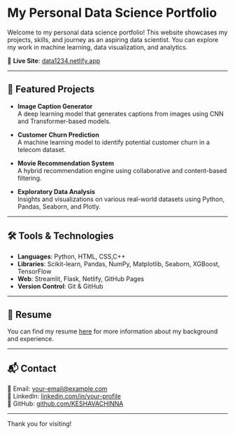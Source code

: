 # My Personal Data Science Portfolio

Welcome to my personal data science portfolio! This website showcases my projects, skills, and journey as an aspiring data scientist. You can explore my work in machine learning, data visualization, and analytics.

🔗 **Live Site**: [data1234.netlify.app](https://data1234.netlify.app/)

---

## 📁 Featured Projects

- **Image Caption Generator**  
  A deep learning model that generates captions from images using CNN and Transformer-based models.

- **Customer Churn Prediction**  
  A machine learning model to identify potential customer churn in a telecom dataset.

- **Movie Recommendation System**  
  A hybrid recommendation engine using collaborative and content-based filtering.

- **Exploratory Data Analysis**  
  Insights and visualizations on various real-world datasets using Python, Pandas, Seaborn, and Plotly.

---

## 🛠️ Tools & Technologies

- **Languages**: Python, HTML, CSS,C++  
- **Libraries**: Scikit-learn, Pandas, NumPy, Matplotlib, Seaborn, XGBoost, TensorFlow  
- **Web**: Streamlit, Flask, Netlify, GitHub Pages  
- **Version Control**: Git & GitHub

---

## 📄 Resume

You can find my resume [here](./channakeshavareddy_aspering_datascientist.pdf) for more information about my background and experience.

---

## 📬 Contact

📧 Email: your-email@example.com  
🔗 LinkedIn: [linkedin.com/in/your-profile](https://linkedin.com/in/your-profile)  
📁 GitHub: [github.com/KESHAVACHINNA](https://github.com/KESHAVACHINNA)

---

Thank you for visiting!
